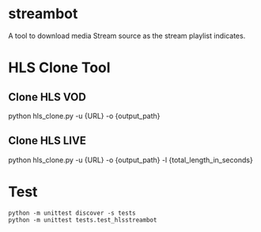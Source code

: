 # streambot
A tool to download media Stream source as the stream playlist indicates.

# HLS Clone Tool
## Clone HLS VOD
python hls_clone.py -u {URL} -o {output_path}

## Clone HLS LIVE
python hls_clone.py -u {URL} -o {output_path} -l {total_length_in_seconds}

# Test
~~~~
python -m unittest discover -s tests
python -m unittest tests.test_hlsstreambot
~~~~